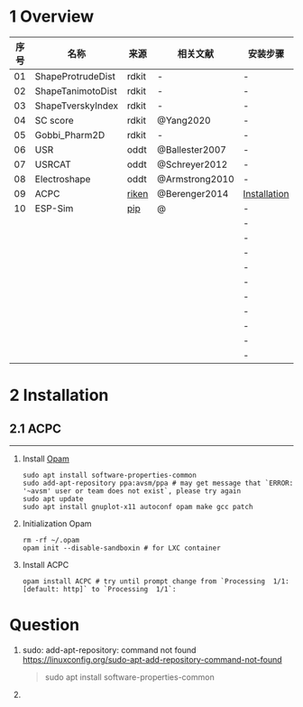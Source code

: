 <!--
 * @Author: haoqiang haoqiang@mindrank.ai
 * @Date: 2022-07-19 03:41:19
 * @LastEditors: haoqiang haoqiang@mindrank.ai
 * @LastEditTime: 2022-08-03 02:51:02
 * @FilePath: /work-home/molecule-3d-similarity/README.md
 * @Description: 
 * 
 * Copyright (c) 2022 by haoqiang haoqiang@mindrank.ai, All Rights Reserved. 
-->
# 1 Overview
| 序号 | 名称 | 来源 | 相关文献 | 安装步骤 |  
| -- | -- | -- | -- | -- |
| 01 | ShapeProtrudeDist | rdkit | - | - |
| 02 | ShapeTanimotoDist | rdkit | - | - |
| 03 | ShapeTverskyIndex | rdkit | - | - |
| 04 | SC score | rdkit | @Yang2020 | - |
| 05 | Gobbi_Pharm2D | rdkit | - | - |
| 06 | USR | oddt | @Ballester2007 | - |
| 07 | USRCAT | oddt | @Schreyer2012 | - |
| 08 | Electroshape | oddt | @Armstrong2010 | - |
| 09 | ACPC | [riken](http://www2.riken.jp/zhangiru/software.html) | @Berenger2014 | [Installation](#ACPC) |
| 10 | ESP-Sim | [pip](https://pypi.org/project/espsim/) | @ | - |
|  |  |  |  | - |
|  |  |  |  | - |
|  |  |  |  | - |
|  |  |  |  | - |
|  |  |  |  | - |
|  |  |  |  | - |
|  |  |  |  | - |
|  |  |  |  | - |
|  |  |  |  | - |
|  |  |  |  | - |


# 2 Installation
## 2.1 <span id='ACPC'>ACPC</span>
---
1. Install [Opam](https://opam.ocaml.org/doc/Install.html)
    ```shell
    sudo apt install software-properties-common
    sudo add-apt-repository ppa:avsm/ppa # may get message that `ERROR: '~avsm' user or team does not exist`, please try again
    sudo apt update
    sudo apt install gnuplot-x11 autoconf opam make gcc patch
    ```
2. Initialization Opam
    ```shell
    rm -rf ~/.opam
    opam init --disable-sandboxin # for LXC container
    ```
3. Install ACPC
    ```shell
    opam install ACPC # try until prompt change from `Processing  1/1: [default: http]` to `Processing  1/1`:
    ```


# Question
1. sudo: add-apt-repository: command not found
    https://linuxconfig.org/sudo-apt-add-repository-command-not-found
    > sudo apt install software-properties-common

2. 
    
